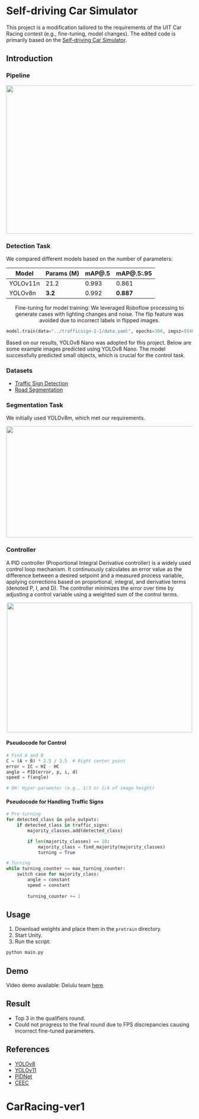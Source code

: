 # Self-driving Car Simulator

This project is a modification tailored to the requirements of the UIT Car Racing contest (e.g., fine-tuning, model changes). The edited code is primarily based on the [Self-driving Car Simulator](https://github.com/bmd1905/Self-driving-Car-Simulator).

## Introduction

### Pipeline
<p align="center">
  <img src="https://user-images.githubusercontent.com/90423581/236652354-843e9a41-3289-435c-be5a-fee681d38f2f.png" data-canonical-src="https://gyazo.com/eb5c5741b6a9a16c692170a41a49c858.png" width="600" height="400" />
</p>

### Detection Task
We compared different models based on the number of parameters:

<div align="center">

| Model     | Params (M) | mAP@.5 | mAP@.5:.95 |
|-----------|------------|--------|------------|
| YOLOv11n  | 21.2       | 0.993  | 0.861      |
| YOLOv8n   | **3.2**    | 0.992  | **0.887**  |

Fine-tuning for model training: We leveraged Roboflow processing to generate cases with lighting changes and noise. The flip feature was avoided due to incorrect labels in flipped images.

```python
model.train(data="../trafficsign-2-1/data.yaml", epochs=300, imgsz=(640, 384), fliplr=0.0, flipud=0.0)
```

</div>

Based on our results, YOLOv8 Nano was adopted for this project. Below are some example images predicted using YOLOv8 Nano. The model successfully predicted small objects, which is crucial for the control task.

### Datasets
- [Traffic Sign Detection](https://app.roboflow.com/chisphung/trafficsigndetection-7tkoh/1)  
- [Road Segmentation](https://app.roboflow.com/chisphung/roadsegmentation-wlflg/5)  

### Segmentation Task
We initially used YOLOv8m, which met our requirements.

<p align="center">
  <img src="https://github.com/user-attachments/assets/0c476cdd-ab65-4cb0-ac2a-0a29c25e1586" width="700" height="300" />
</p>

### Controller
A PID controller (Proportional Integral Derivative controller) is a widely used control loop mechanism. It continuously calculates an error value as the difference between a desired setpoint and a measured process variable, applying corrections based on proportional, integral, and derivative terms (denoted P, I, and D). The controller minimizes the error over time by adjusting a control variable using a weighted sum of the control terms.

<p align="center">
  <img src="https://user-images.githubusercontent.com/90423581/236684583-6f31d6ff-80eb-44c4-99ee-0df2c42a4f10.png" width="500" height="350" />
</p>

#### Pseudocode for Control

```python
# Find A and B
C = (A + B) * 2.5 / 3.5  # Right center point
error = IC = HI - HC
angle = PID(error, p, i, d)
speed = f(angle)

# OH: Hyper-parameter (e.g., 1/3 or 1/4 of image height)
```

#### Pseudocode for Handling Traffic Signs

```python
# Pre-turning
for detected_class in yolo_outputs:
    if detected_class in traffic_signs:
        majority_classes.add(detected_class)

        if len(majority_classes) == 10:
            majority_class = find_majority(majority_classes)
            turning = True
```

```python
# Turning
while turning_counter <= max_turning_counter:
    switch case for majority_class:
        angle = constant
        speed = constant
        
        turning_counter += 1
```

## Usage
1. Download weights and place them in the `pretrain` directory.
2. Start Unity.
3. Run the script:

```bash
python main.py
```

## Demo
Video demo available: Delulu team [here](https://www.youtube.com/live/oFe0Hyr4-9o?si=h9vrzMw1fAr1PedO).

## Result
- Top 3 in the qualifiers round.
- Could not progress to the final round due to FPS discrepancies causing incorrect fine-tuned parameters.

## References
- [YOLOv8](https://github.com/ultralytics/ultralytics)
- [YOLOv11](https://github.com/ultralytics/ultralytics)
- [PIDNet](https://github.com/XuJiacong/PIDNet)
- [CEEC](https://github.com/user-attachments/assets/0c476cdd-ab65-4cb0-ac2a-0a29c25e1586)

# CarRacing-ver1
